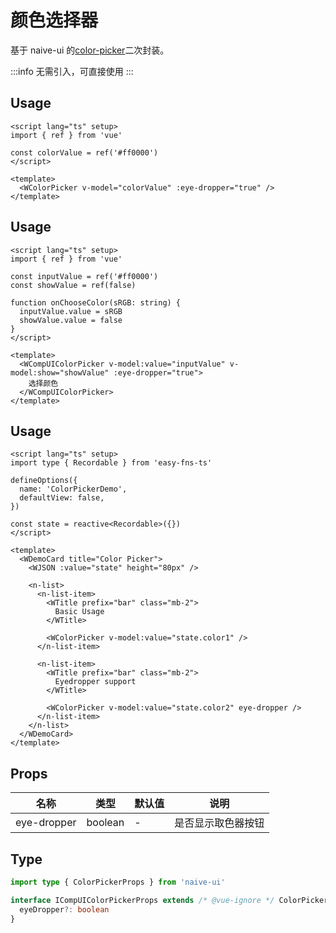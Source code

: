# 颜色选择器

基于 naive-ui 的[color-picker](https://www.naiveui.com/zh-CN/os-theme/components/color-picker)二次封装。

:::info
无需引入，可直接使用
:::

## Usage
```vue
<script lang="ts" setup>
import { ref } from 'vue'

const colorValue = ref('#ff0000')
</script>

<template>
  <WColorPicker v-model="colorValue" :eye-dropper="true" />
</template>
```

## Usage
```vue
<script lang="ts" setup>
import { ref } from 'vue'

const inputValue = ref('#ff0000')
const showValue = ref(false)

function onChooseColor(sRGB: string) {
  inputValue.value = sRGB
  showValue.value = false
}
</script>

<template>
  <WCompUIColorPicker v-model:value="inputValue" v-model:show="showValue" :eye-dropper="true">
    选择颜色
  </WCompUIColorPicker>
</template>
```

## Usage
```vue
<script lang="ts" setup>
import type { Recordable } from 'easy-fns-ts'

defineOptions({
  name: 'ColorPickerDemo',
  defaultView: false,
})

const state = reactive<Recordable>({})
</script>

<template>
  <WDemoCard title="Color Picker">
    <WJSON :value="state" height="80px" />

    <n-list>
      <n-list-item>
        <WTitle prefix="bar" class="mb-2">
          Basic Usage
        </WTitle>

        <WColorPicker v-model:value="state.color1" />
      </n-list-item>

      <n-list-item>
        <WTitle prefix="bar" class="mb-2">
          Eyedropper support
        </WTitle>

        <WColorPicker v-model:value="state.color2" eye-dropper />
      </n-list-item>
    </n-list>
  </WDemoCard>
</template>
```

## Props

| 名称 | 类型 | 默认值 | 说明 |
|--|--|--|--|
| eye-dropper | boolean | - | 是否显示取色器按钮 |

## Type

```ts
import type { ColorPickerProps } from 'naive-ui'

interface ICompUIColorPickerProps extends /* @vue-ignore */ ColorPickerProps {
  eyeDropper?: boolean
}
```

